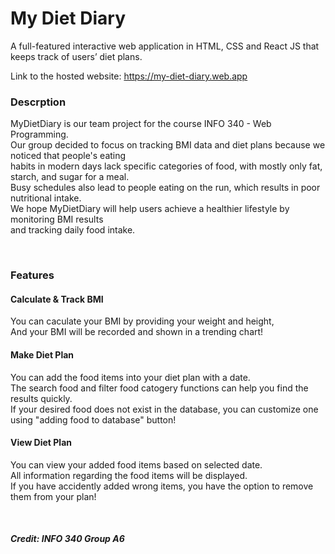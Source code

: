 # My Diet Diary
A full-featured interactive web application in HTML, CSS and React JS that keeps track of users’ diet plans.

Link to the hosted website: https://my-diet-diary.web.app

### Descrption 
MyDietDiary is our team project for the course INFO 340 - Web Programming.  
Our group decided to focus on tracking BMI data and diet plans because we noticed that people's eating  
habits in modern days lack specific categories of food, with mostly only fat, starch, and sugar for a meal.  
Busy schedules also lead to people eating on the run, which results in poor nutritional intake.  
We hope MyDietDiary will help users achieve a healthier lifestyle by monitoring BMI results  
and tracking daily food intake.  

<br>

### Features
#### Calculate & Track BMI  
You can caculate your BMI by providing your weight and height,  
And your BMI will be recorded and shown in a trending chart!  
#### Make Diet Plan
You can add the food items into your diet plan with a date.  
The search food and filter food catogery functions can help you find the results quickly.  
If your desired food does not exist in the database, you can customize one using "adding food to database" button!  
#### View Diet Plan
You can view your added food items based on selected date.  
All information regarding the food items will be displayed.  
If you have accidently added wrong items, you have the option to remove them from your plan!  

<br>

##### Credit: INFO 340 Group A6
